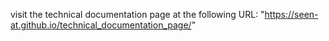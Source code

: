 visit the technical documentation page at the following URL:
"https://seen-at.github.io/technical_documentation_page/"